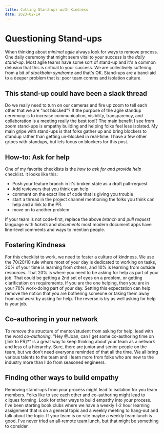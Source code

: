 ```yaml
---
title: Culling Stand-ups with Kindness
date: 2023-02-14
---
```


# Questioning Stand-ups
When thinking about _minimal agile_ always look for ways to remove process.  One daily ceremony that might seem vital to your success is the _daily stand-up_. Most agile teams have some sort of stand-up and it's a common delusion that this is critical to your success. We are collectively suffering from a bit of _stockholm syndrome_ and that's OK.  Stand-ups are a band-aid to a deeper problem that is: poor team comms and isolation culture.

## This stand-up could have been a slack thread
Do we really need to turn on our cameras and fire up zoom to tell each other that we are "not blocked"? If the purpose of the agile standup ceremony is to increase communication, visibility, transparency, and collaboration is a meeting really the best tool?  The main benefit I see from zoom stand-ups is empathy building and helping folks feel less isolated. My main gripe with stand-ups is that folks gather up and bring blockers to standup rather than getting un-blocked in real-time.  I have a few other gripes with standups, but lets focus on blockers for this post.

## How-to: Ask for help
One of my favorite checklists is the _how to ask for and provide help_ checklist.  It looks like this:

- Push your feature branch in it's broken state as a draft pull-request
- Add reviewers that you think can help
- comment on the exact line of code that is giving you trouble
- start a thread in the project channel mentioning the folks you think can help and a link to the PR.
- move on to another problem

If your team is not code-first, replace the above _branch_ and _pull request_ language with _tickets_ and _documents_ most modern document apps have line-level comments and ways to mention people.

## Fostering Kindness
For this checklist to work, we need to foster a culture of kindness. We use the 70/20/10 rule where most of your day is dedicated to working on tasks, 20% of your time is learning from others, and 10% is learning from outside resources.  That 20% is where you need to be asking for help as part of your job. That could be getting a 2nd set of eyes on a problem, or getting clarification on requirements.  If you are the one helping, then you are in your 70% work-doing part of your day.  Setting this expectation can help remove the notion that you are bothering someone or taking them away from _real work_ by asking for help.  The reverse is try as well asking for help is your job.

## Co-authoring in your network
To remove the structure of mentor/student from asking for help, lead with the word _co-authoring_.  "Hey @Joan, can I get some co-authoring time on [link to PR]?" is a great way to keep thinking about your team as a network and less of a hierarchy.  Sure, there are junior and senior people on the team, but we don't need everyone reminded of that all the time.  We all bring various talents to the team and I learn more from folks who are new to the industry more than I do from seasoned engineers.

## Finding other ways to build empathy
Removing stand-ups from your process might lead to isolation for you team members. Folks like to see each other and co-authoring might lead to cliques forming. Look for other ways to build empathy into your process.  I've been starting book clubs where we have a weekly 1-2 hour learning assignment that is on a general topic and a weekly meeting to hang-out and talk about the topic.  If your team is on-site maybe a weekly team lunch is good.  I've never tried an all-remote team lunch, but that might be something to consider.
